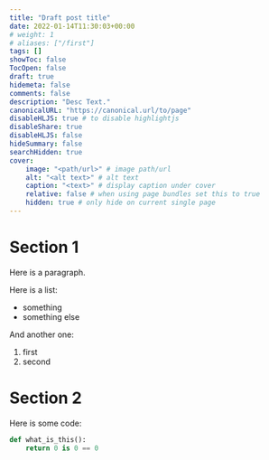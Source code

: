 ```yaml
---
title: "Draft post title"
date: 2022-01-14T11:30:03+00:00
# weight: 1
# aliases: ["/first"]
tags: []
showToc: false
TocOpen: false
draft: true
hidemeta: false
comments: false
description: "Desc Text."
canonicalURL: "https://canonical.url/to/page"
disableHLJS: true # to disable highlightjs
disableShare: true
disableHLJS: false
hideSummary: false
searchHidden: true
cover:
    image: "<path/url>" # image path/url
    alt: "<alt text>" # alt text
    caption: "<text>" # display caption under cover
    relative: false # when using page bundles set this to true
    hidden: true # only hide on current single page
---
```

# Section 1

Here is a paragraph.

Here is a list:

* something
* something else

And another one:

1. first
1. second

# Section 2

Here is some code:
```python
def what_is_this():
	return 0 is 0 == 0
```
